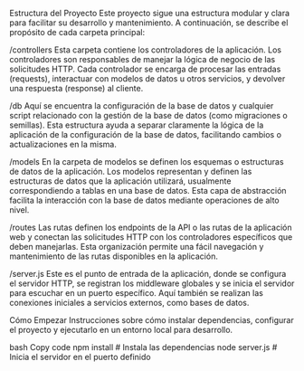 Estructura del Proyecto
Este proyecto sigue una estructura modular y clara para facilitar su desarrollo y mantenimiento. A continuación, se describe el propósito de cada carpeta principal:

/controllers
Esta carpeta contiene los controladores de la aplicación. Los controladores son responsables de manejar la lógica de negocio de las solicitudes HTTP. Cada controlador se encarga de procesar las entradas (requests), interactuar con modelos de datos u otros servicios, y devolver una respuesta (response) al cliente.

/db
Aquí se encuentra la configuración de la base de datos y cualquier script relacionado con la gestión de la base de datos (como migraciones o semillas). Esta estructura ayuda a separar claramente la lógica de la aplicación de la configuración de la base de datos, facilitando cambios o actualizaciones en la misma.

/models
En la carpeta de modelos se definen los esquemas o estructuras de datos de la aplicación. Los modelos representan y definen las estructuras de datos que la aplicación utilizará, usualmente correspondiendo a tablas en una base de datos. Esta capa de abstracción facilita la interacción con la base de datos mediante operaciones de alto nivel.

/routes
Las rutas definen los endpoints de la API o las rutas de la aplicación web y conectan las solicitudes HTTP con los controladores específicos que deben manejarlas. Esta organización permite una fácil navegación y mantenimiento de las rutas disponibles en la aplicación.

/server.js
Este es el punto de entrada de la aplicación, donde se configura el servidor HTTP, se registran los middleware globales y se inicia el servidor para escuchar en un puerto específico. Aquí también se realizan las conexiones iniciales a servicios externos, como bases de datos.

Cómo Empezar
Instrucciones sobre cómo instalar dependencias, configurar el proyecto y ejecutarlo en un entorno local para desarrollo.

bash
Copy code
npm install       # Instala las dependencias
node server.js    # Inicia el servidor en el puerto definido
